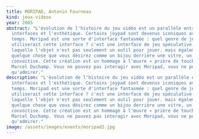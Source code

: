 ```yaml
---
title: MORIPAD, Antonin Fourneau
kind: jeux-videos
year: 2005
abstract: "L'évolution de l'histoire du jeu vidéo est un parallèle entre les
  interfaces et l'esthétique. Certains joypad sont devenus iconiques avec le
  temps. Moripad est une sorte d'interface fantasmée : quel genre de jeu
  utiliserait cette interface ? c'est une interface de jeu spéculative dans
  laquelle l'objet n'est pas seulement un outil pour jouer. mais également
  quelque chose que vous désirez comme un bijou derrière une vitre, un. objet de
  convoitise. Cette création est un hommage à l'œuvre « prière de toucher » de
  Marcel Duchamp. Vous ne pouvez pas interagir avec Moripad, vous ne pouvez
  qu'admirer."
description: "L'évolution de l'histoire du jeu vidéo est un parallèle entre les
  interfaces et l'esthétique. Certains joypad sont devenus iconiques avec le
  temps. Moripad est une sorte d'interface fantasmée : quel genre de jeu
  utiliserait cette interface ? c'est une interface de jeu spéculative dans
  laquelle l'objet n'est pas seulement un outil pour jouer. mais également
  quelque chose que vous désirez comme un bijou derrière une vitre, un. objet de
  convoitise. Cette création est un hommage à l'œuvre « prière de toucher » de
  Marcel Duchamp. Vous ne pouvez pas interagir avec Moripad, vous ne pouvez
  qu'admirer."
image: /assets/images/events/moripad2.jpg
---
```

